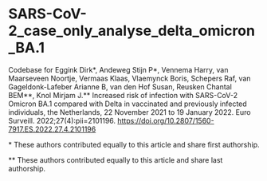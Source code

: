 # SARS-CoV-2_case_only_analyse_delta_omicron_BA.1
Codebase for Eggink Dirk*, Andeweg Stijn P*, Vennema Harry, van Maarseveen Noortje, Vermaas Klaas, Vlaemynck Boris, Schepers Raf, van Gageldonk-Lafeber Arianne B, van den Hof Susan, Reusken Chantal BEM**, Knol Mirjam J.** Increased risk of infection with SARS-CoV-2 Omicron BA.1 compared with Delta in vaccinated and previously infected individuals, the Netherlands, 22 November 2021 to 19 January 2022. Euro Surveill. 2022;27(4):pii=2101196. https://doi.org/10.2807/1560-7917.ES.2022.27.4.2101196

\* These authors contributed equally to this article and share first authorship.

** These authors contributed equally to this article and share last authorship.
